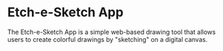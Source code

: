 # Etch-e-Sketch App

The Etch-e-Sketch App is a simple web-based drawing tool that allows users to create colorful drawings by "sketching" on a digital canvas.